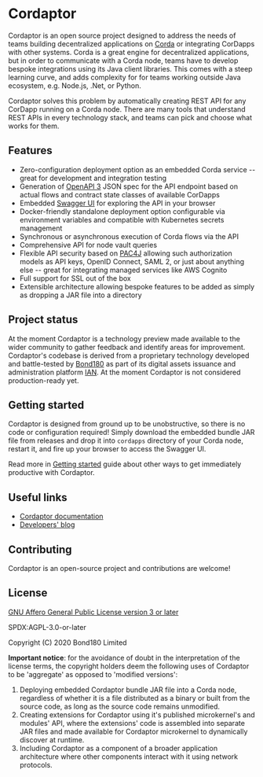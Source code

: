 # Cordaptor

Cordaptor is an open source project designed to address the needs of teams building decentralized applications
on [Corda](https://github.com/corda/corda) or integrating CorDapps with other systems. Corda is a great engine
for decentralized applications, but in order to communicate with a Corda node, teams have to develop bespoke
integrations using its Java client libraries. This comes with a steep learning curve, and adds complexity for
for teams working outside Java ecosystem, e.g. Node.js, .Net, or Python.

Cordaptor solves this problem by automatically creating REST API for any CorDapp running on a Corda node. There are
many tools that understand REST APIs in every technology stack, and teams can pick and choose what works for them.

## Features

* Zero-configuration deployment option as an embedded Corda service -- great for development and integration testing
* Generation of [OpenAPI 3](https://github.com/OAI/OpenAPI-Specification) JSON spec for the API endpoint based 
  on actual flows and contract state classes of available CorDapps
* Embedded [Swagger UI](https://swagger.io/tools/swagger-ui/) for exploring the API in your browser
* Docker-friendly standalone deployment option configurable via environment variables and compatible with
  Kubernetes secrets management
* Synchronous or asynchronous execution of Corda flows via the API
* Comprehensive API for node vault queries
* Flexible API security based on [PAC4J](https://www.pac4j.org/) allowing such authorization models as API keys,
  OpenID Connect, SAML 2, or just about anything else -- great for integrating managed services like AWS Cognito
* Full support for SSL out of the box
* Extensible architecture allowing bespoke features to be added as simply as dropping a JAR file into a directory

## Project status

At the moment Cordaptor is a technology preview made available to the wider community to gather feedback and identify
areas for improvement. Cordaptor's codebase is derived from a proprietary technology developed and battle-tested by
[Bond180](http://www.bond180.com) as part of its digital assets issuance and administration platform
[IAN](http://www.bond180.com). At the moment Cordaptor is not considered production-ready yet.

## Getting started

Cordaptor is designed from ground up to be unobstructive, so there is no code or configuration required!
Simply download the embedded bundle JAR file from releases and drop it into `cordapps` 
directory of your Corda node, restart it, and fire up your browser to access the Swagger UI.

Read more in [Getting started]() guide about other ways to get immediately productive with Cordaptor.

## Useful links

* [Cordaptor documentation]()
* [Developers' blog]()

## Contributing

Cordaptor is an open-source project and contributions are welcome!

## License

[GNU Affero General Public License version 3 or later](./LICENSE)

SPDX:AGPL-3.0-or-later

Copyright (C) 2020 Bond180 Limited

**Important notice**: for the avoidance of doubt in the interpretation of the license terms,
the copyright holders deem the following uses of Cordaptor to be 'aggregate' as opposed to 'modified versions':
1. Deploying embedded Cordaptor bundle JAR file into a Corda node, regardless of whether it is a file
distributed as a binary or built from the source code, as long as the source code remains unmodified.
2. Creating extensions for Cordaptor using it's published microkernel's and modules' API, where the
extensions' code is assembled into separate JAR files and made available for Cordaptor microkernel
to dynamically discover at runtime.
3. Including Cordaptor as a component of a broader application architecture where other components interact with it
using network protocols.
